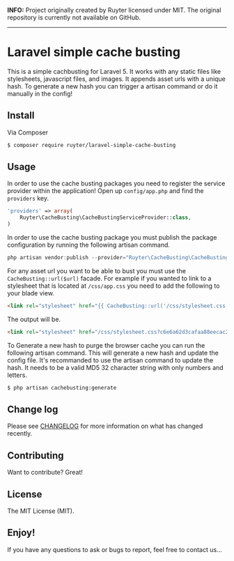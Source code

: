 **INFO:** Project originally created by Ruyter licensed under MIT. The original repository is currently not available on GitHub.

---

# Laravel simple cache busting

This is a simple cachbusting for Laravel 5. It works with any static files like stylesheets, javascript files, and images. It appends asset urls with a unique hash. To generate a new hash you can trigger a artisan command or do it manually in the config!

## Install

Via Composer

``` bash
$ composer require ruyter/laravel-simple-cache-busting
```

## Usage

In order to use the cache busting packages you need to register the service provider within the application! Open up `config/app.php` and find the `providers` key.

```php
'providers' => array(
    Ruyter\CacheBusting\CacheBustingServiceProvider::class,
)
```

In order to use the cache busting package you must publish the package configuration by running the following artisan command.

```Javascript
php artisan vendor:publish --provider="Ruyter\CacheBusting\CacheBustingServiceProvider" --tag=config
```

For any asset url you want to be able to bust you must use the `CacheBusting::url($url)` facade. For example if you wanted to link to a stylesheet that is located at `/css/app.css` you need to add the following to your blade view.

```html
<link rel="stylesheet" href="{{ CacheBusting::url('/css/stylesheet.css') }}">
```

The output will be.

```html
<link rel="stylesheet" href="/css/stylesheet.css?c6e6a62d3cafaa88eecac28f1f34a6a8">
```

To Generate a new hash to purge the browser cache you can run the following artisan command. This will generate a new hash and update the config file. It's recommanded to use the artisan command to update the hash. It needs to be a valid MD5 32 character string with only numbers and letters.

```bash
$ php artisan cachebusting:generate
```

## Change log

Please see [CHANGELOG](CHANGELOG.md) for more information on what has changed recently.

## Contributing

Want to contribute? Great!

## License

The MIT License (MIT).

## Enjoy!

If you have any questions to ask or bugs to report, feel free to contact us...
